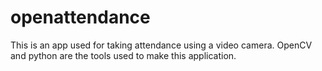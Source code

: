 # openattendance
This is an app used for taking attendance using a video camera.
OpenCV and python are the tools used to make this application.
